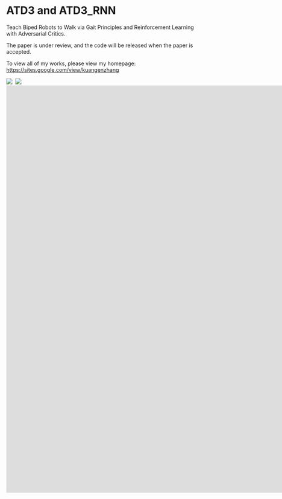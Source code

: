 # ATD3 and ATD3_RNN
Teach Biped Robots to Walk via Gait Principles and Reinforcement Learning with Adversarial Critics.

The paper is under review, and the code will be released when the paper is accepted. 

To view all of my works, please view my homepage: https://sites.google.com/view/kuangenzhang

<kbd>
  <img src="Atlas_video.gif">
</kbd>

<kbd>
  <img src="Roboschool_video.gif">
</kbd>


<iframe width="1920" height="1080"
src="https://www.youtube.com/watch?v=OAZVK5B0ZxQ"
frameborder="0" allow="autoplay; encrypted-media" allowfullscreen></iframe>

